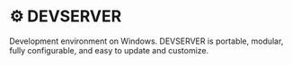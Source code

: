 # **⚙️ DEVSERVER**

Development environment on Windows. DEVSERVER is portable, modular, fully configurable, and easy to update and customize.
